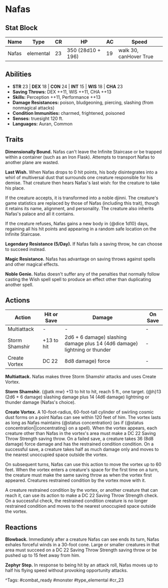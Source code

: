 # Nafas

## Stat Block

| Name | Type | CR | HP | AC | Speed |
|------|------|----|----|----|-------|
| Nafas | elemental | 23 | 350 (28d10 + 196) | 19 | walk 30, canHover True |

## Abilities

- **STR** 23 | **DEX** 18 | **CON** 24 | **INT** 15 | **WIS** 18 | **CHA** 23
- **Saving Throws:** DEX ++11, WIS ++11, CHA ++13  
- **Skills:** Perception ++11, Performance ++13  
- **Damage Resistances:** poison, bludgeoning, piercing, slashing (from nonmagical attacks)  
- **Condition Immunities:** charmed, frightened, poisoned  
- **Senses:** truesight 120 ft.  
- **Languages:** Auran, Common

## Traits

**Dimensionally Bound.** Nafas can't leave the Infinite Staircase or be trapped within a container (such as an Iron Flask). Attempts to transport Nafas to another plane are wasted.

**Last Wish.** When Nafas drops to 0 hit points, his body disintegrates into a whirl of multiversal dust that surrounds one creature responsible for his demise. That creature then hears Nafas's last wish: for the creature to take his place.

If the creature accepts, it is transformed into a noble djinni. The creature's game statistics are replaced by those of Nafas (including this trait), though it retains its name, alignment, and personality. The creature also inherits Nafas's palace and all it contains.

If the creature refuses, Nafas gains a new body in {@dice 1d10} days, regaining all his hit points and appearing in a random safe location on the Infinite Staircase.

**Legendary Resistance (5/Day).** If Nafas fails a saving throw, he can choose to succeed instead.

**Magic Resistance.** Nafas has advantage on saving throws against spells and other magical effects.

**Noble Genie.** Nafas doesn't suffer any of the penalties that normally follow casting the Wish spell spell to produce an effect other than duplicating another spell.


## Actions

| Action | Hit or Save | Damage | On Save |
|--------|--------------|--------|----------|
| Multiattack | - | - | - |
| Storm Shamshir | +13 to hit | 2d6 + 6 damage) slashing damage plus 14 (4d6 damage) lightning or thunder | - |
| Create Vortex | DC 22 | 8d8 damage) force | - |

**Multiattack.** Nafas makes three Storm Shamshir attacks and uses Create Vortex.

**Storm Shamshir.** {@atk mw} +13 to hit to hit, reach 5 ft., one target. {@h}13 (2d6 + 6 damage) slashing damage plus 14 (4d6 damage) lightning or thunder damage (Nafas's choice).

**Create Vortex.** A 10-foot-radius, 60-foot-tall cylinder of swirling cosmic dust forms on a point Nafas can see within 120 feet of him. The vortex lasts as long as Nafas maintains {@status concentration} (as if {@status concentration||concentrating} on a spell). When the vortex appears, each creature other than Nafas in the vortex's area must make a DC 22 Saving Throw Strength saving throw. On a failed save, a creature takes 36 (8d8 damage) force damage and has the restrained condition condition. On a successful save, a creature takes half as much damage only and moves to the nearest unoccupied space outside the vortex.

On subsequent turns, Nafas can use this action to move the vortex up to 60 feet. When the vortex enters a creature's space for the first time on a turn, the creature must make the same saving throw as when the vortex first appeared. Creatures restrained condition by the vortex move with it.

A creature restrained condition by the vortex, or another creature that can reach it, can use its action to make a DC 22 Saving Throw Strength check. On a successful check, the restrained condition creature is no longer restrained condition and moves to the nearest unoccupied space outside the vortex.

## Reactions

**Blowback.** Immediately after a creature Nafas can see ends its turn, Nafas exhales forceful winds in a 30-foot cone. Large or smaller creatures in that area must succeed on a DC 22 Saving Throw Strength saving throw or be pushed up to 15 feet away from him.

**Zephyr Step.** In response to being hit by an attack roll, Nafas moves up to half his flying speed without provoking opportunity attacks.



^Tags: #combat_ready #monster #type_elemental #cr_23